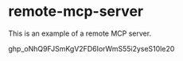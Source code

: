 # remote-mcp-server
This is an example of a remote MCP server.

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